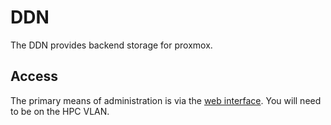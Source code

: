 # DDN

The DDN provides backend storage for proxmox.

## Access

The primary means of administration is via the [web interface](https://sbmf.hpc.ucdavis.edu/).
You will need to be on the HPC VLAN.


